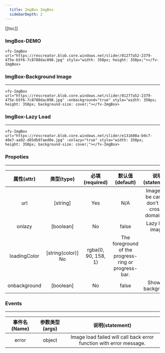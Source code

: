 ```yaml
---
  title: ImgBox ImgBox
  sidebarDepth: 2
---
```

  
[[toc]]

### ImgBox-DEMO


<ClientOnly>


<fv-ImgBox url="https://rescreator.blob.core.windows.net/slider/01277a52-2379-475e-b5f6-7c8788dac898.jpg" style="width: 350px; height: 350px;"></fv-ImgBox>

```vue
<fv-ImgBox url="https://rescreator.blob.core.windows.net/slider/01277a52-2379-475e-b5f6-7c8788dac898.jpg" style="width: 350px; height: 350px;"></fv-ImgBox>
```

### ImgBox-Background Image
---
<fv-ImgBox url="https://rescreator.blob.core.windows.net/slider/01277a52-2379-475e-b5f6-7c8788dac898.jpg" :onbackground="true" style="width: 350px; height: 350px; background-size: cover;"></fv-ImgBox>

```vue
<fv-ImgBox url="https://rescreator.blob.core.windows.net/slider/01277a52-2379-475e-b5f6-7c8788dac898.jpg" :onbackground="true" style="width: 350px; height: 350px; background-size: cover;"></fv-ImgBox>
```

### ImgBox-Lazy Load
---
<fv-ImgBox url="https://rescreator.blob.core.windows.net/slider/e131600a-b9c7-40e7-aa92-d85db97aed0e.jpg" :onlazy="true" style="width: 350px; height: 350px; background-size: cover;"></fv-ImgBox>

```vue
<fv-ImgBox url="https://rescreator.blob.core.windows.net/slider/e131600a-b9c7-40e7-aa92-d85db97aed0e.jpg" :onlazy="true" style="width: 350px; height: 350px; background-size: cover;"></fv-ImgBox>
```


</ClientOnly>


### Propoties
---
|  属性(attr)  |     类型(type)     |   必填(required)    |                   默认值(default)                    |                 说明(statement)                  |
|:------------:|:------------------:|:-------------------:|:----------------------------------------------------:|:------------------------------------------------:|
|     url      |      [string]      |         Yes         |                         N/A                          | Image url, be careful don't use cross-domain url |
|    onlazy    |     [boolean]      |         No          |                        false                         |                 Lazy load image                  |
| loadingColor | [string(color)] No | rgba(0, 90, 158, 1) | The foreground of the progress-ring or progress-bar. |                                                  |
| onbackground |     [boolean]      |         No          |                        false                         |                Show as background                |

### Events
---
| 事件名(Name) | 参数类型(args) |                           说明(statement)                           |
|:------------:|:--------------:|:-------------------------------------------------------------------:|
|    error     |     object     | Image load failed will call back error function with error message. |